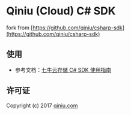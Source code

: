 ﻿# Qiniu (Cloud) C# SDK

fork from [https://github.com/qiniu/csharp-sdk](https://github.com/qiniu/csharp-sdk)

## 使用

* 参考文档：[七牛云存储 C# SDK 使用指南](https://developer.qiniu.com/kodo/1237/csharp)

## 许可证

Copyright (c) 2017 [qiniu.com](www.qiniu.com)
